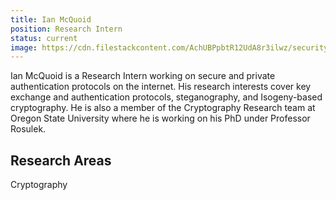 ```yaml
---
title: Ian McQuoid
position: Research Intern
status: current
image: https://cdn.filestackcontent.com/AchUBPpbtR12UdA8r3ilwz/security=policy:eyJleHBpcnkiOjIyNTY0MDQ5NjAsImNhbGwiOlsicmVhZCIsImNvbnZlcnQiXSwiaGFuZGxlIjoiNGtBTWdpdFNUc21tejN0YlVSMzMifQ==,signature:068d8865e92accd4ae91d9b78f3f3254d54becbe5e1ad700c6f2589a7d3ae2d2/cache=expiry:max/resize=w:600,h:600,fit:crop,align:faces/rotate=d:exif/4kAMgitSTsmmz3tbUR33
---
```

Ian McQuoid is a Research Intern working on secure and private authentication protocols on the internet. His research interests cover key exchange and authentication protocols, steganography, and Isogeny-based cryptography.  He is also a member of the Cryptography Research team at Oregon State University where he is working on his PhD under Professor Rosulek.

## Research Areas 
Cryptography



